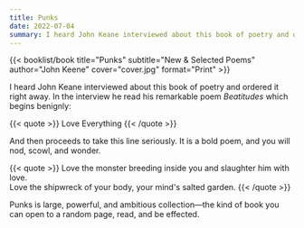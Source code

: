 ```yaml
---
title: Punks
date: 2022-07-04
summary: I heard John Keane interviewed about this book of poetry and ordered it right away.
---
```


{{< booklist/book
title="Punks"
subtitle="New & Selected Poems"
author="John Keene"
cover="cover.jpg"
format="Print" >}}

I heard John Keane interviewed about this book of poetry and ordered it right away. In the interview he read his remarkable poem *Beatitudes* which begins benignly: 

{{< quote >}}
Love Everything
{{< /quote >}}

And then proceeds to take this line seriously. It is a bold poem, and you will nod, scowl, and wonder. 

{{< quote >}}
Love the monster breeding inside you and slaughter him with love.<br>
Love the shipwreck of your body, your mind's salted garden.
{{< /quote >}}

Punks is large, powerful, and ambitious collection—the kind of book you can open to a random page, read, and be effected.
